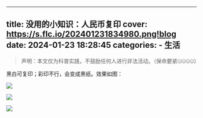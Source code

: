 ----
title: 没用的小知识：人民币复印
cover: https://s.flc.io/202401231834980.png!blog
date: 2024-01-23 18:28:45
categories: 
    - 生活
----

> 声明：本文仅为科普实践，不鼓励任何人进行非法活动。（保命要紧🤐🤐🤐🤐）

黑白可复印；彩印不行，会变成黑纸。效果如图：

<!--more-->

![](https://s.flc.io/202401231831882.png!blog)

![](https://s.flc.io/202401231832067.png!blog)

![](https://s.flc.io/202401231833611.png!blog)

